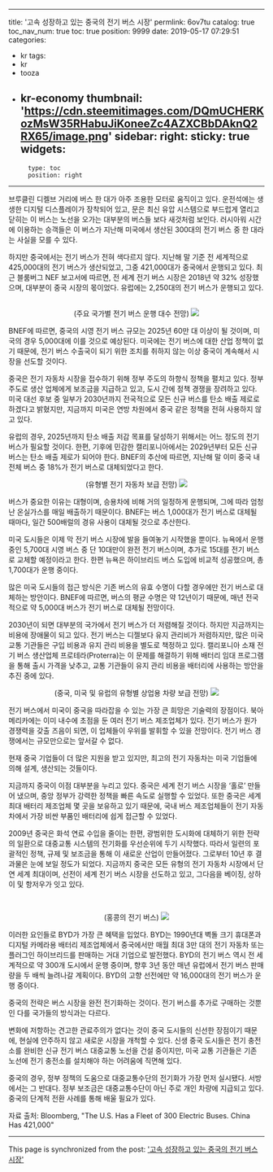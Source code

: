 
---
title: '고속 성장하고 있는 중국의 전기 버스 시장'
permlink: 6ov7tu
catalog: true
toc_nav_num: true
toc: true
position: 9999
date: 2019-05-17 07:29:51
categories:
- kr
tags:
- kr
- tooza
- kr-economy
thumbnail: 'https://cdn.steemitimages.com/DQmUCHERKozMsW35RHabuJiKoneeZc4AZXCBbDAknQ2RX65/image.png'
sidebar:
    right:
        sticky: true
widgets:
    -
        type: toc
        position: right
---


브루클린 디켈브 거리에 버스 한 대가 아주 조용한 모터로 움직이고 있다. 운전석에는 생생한 디지털 디스플레이가 장착되어 있고, 문은 최신 유압 시스템으로 부드럽게 열리고 닫히는 이 버스는 노선을 오가는 대부분의 버스들 보다 새것처럼 보인다. 러시아워 시간에 이용하는 승객들은 이 버스가 지난해 미국에서 생산된 300대의 전기 버스 중 한 대라는 사실을 모를 수 있다.​

하지만 중국에서는 전기 버스가 전혀 색다르지 않다. 지난해 말 기준 전 세계적으로 425,000대의 전기 버스가 생산되었고, 그중 421,000대가 중국에서 운행되고 있다. 최근 블룸버그 NEF 보고서에 따르면, 전 세계 전기 버스 시장은 2018년 약 32% 성장했으며, 대부분이 중국 시장의 몫이었다. 유럽에는 2,250대의 전기 버스가 운행되고 있다.
​
​<center>
(주요 국가별 전기 버스 운행 대수 전망)
![](https://cdn.steemitimages.com/DQmUCHERKozMsW35RHabuJiKoneeZc4AZXCBbDAknQ2RX65/image.png)
​</center>

BNEF에 따르면, 중국의 시영 전기 버스 규모는 2025년 60만 대 이상이 될 것이며, 미국의 경우 5,000대에 이를 것으로 예상된다. 미국에는 전기 버스에 대한 산업 정책이 없기 때문에, 전기 버스 수출국이 되기 위한 조치를 취하지 않는 이상 중국이 계속해서 시장을 선도할 것이다.​

중국은 전기 자동차 시장을 접수하기 위해 정부 주도의 하향식 정책을 펼치고 있다. 정부 주도로 생산 업체에게 보조금을 지급하고 있고, 도시 간에 정책 경쟁을 장려하고 있다. 미국 대선 후보 중 일부가 2030년까지 전국적으로 모든 신규 버스를 탄소 배출 제로로 하겠다고 밝혔지만, 지금까지 미국은 연방 차원에서 중국 같은 정책을 전혀 사용하지 않고 있다.

유럽의 경우, 2025년까지 탄소 배출 저감 목표를 달성하기 위해서는 어느 정도의 전기 버스가 필요할 것이다. 한편, 기후에 민감한 캘리포니아에서는 2029년부터 모든 신규 버스는 탄소 배출 제로가 되어야 한다. BNEF의 추산에 따르면, 지난해 말 이미 중국 내 전체 버스 중 18%가 전기 버스로 대체되었다고 한다.
​
​<center>
(유형별 전기 자동차 보급 전망)
![](https://cdn.steemitimages.com/DQmVMYwZhedWJ4XZ3dGrAoZprj65i22dZvCktx7bkakGGxh/image.png)
​</center>

버스가 중요한 이유는 대형이며, 승용차에 비해 거의 일정하게 운행되며, 그에 따라 엄청난 온실가스를 매일 배출하기 때문이다. BNEF는 버스 1,000대가 전기 버스로 대체될 때마다, 일간 500배럴의 경유 사용이 대체될 것으로 추산한다.​

미국 도시들은 이제 막 전기 버스 시장에 발을 들여놓기 시작했을 뿐이다. 뉴욕에서 운행 중인 5,700대 시영 버스 중 단 10대만이 완전 전기 버스이며, 추가로 15대를 전기 버스로 교체할 예정이라고 한다. 한편 뉴욕은 하이브리드 버스 도입에 비교적 성공했으며, 총 1,700대가 운행 중이다.​

많은 미국 도시들의 접근 방식은 기존 버스의 유효 수명이 다할 경우에만 전기 버스로 대체하는 방안이다. BNEF에 따르면, 버스의 평균 수명은 약 12​​년이기 때문에, 매년 전국적으로 약 5,000대 버스가 전기 버스로 대체될 전망이다.​

2030년이 되면 대부분의 국가에서 전기 버스가 더 저렴해질 것이다. 하지만 지금까지는 비용에 장애물이 되고 있다. 전기 버스는 디젤보다 유지 관리비가 저렴하지만, 많은 미국 교통 기관들은 구입 비용과 유지 관리 비용을 별도로 책정하고 있다. 캘리포니아 소재 전기 버스 생산업체 프로테라(Proterra)는 이 문제를 해결하기 위해 배터리 임대 프로그램을 통해 출시 가격을 낮추고, 교통 기관들이 유지 관리 비용을 배터리에 사용하는 방안을 추진 중에 있다.
​
​<center>
(중국, 미국 및 유럽의 유형별 상업용 차량 보급 전망) 
![](https://cdn.steemitimages.com/DQmXiPiGXxsoCtjGqR36nAsa97HbUCrjmy11cHHhFUnDpZ3/image.png)
​</center>

전기 버스에서 미국이 중국을 따라잡을 수 있는 가장 큰 희망은 기술력의 장점이다. 북아메리카에는 이미 내수에 초점을 둔 여러 전기 버스 제조업체가 있다. 전기 버스가 원가 경쟁력을 갖출 즈음이 되면, 이 업체들이 우위를 발휘할 수 있을 전망이다. 전기 버스 경쟁에서는 규모만으로는 앞서갈 수 없다.​

현재 중국 기업들이 더 많은 지원을 받고 있지만, 최고의 전기 자동차는 미국 기업들에 의해 설계, 생산되는 것들이다.

지금까지 중국이 이점 대부분을 누리고 있다. 중국은 세계 전기 버스 시장을 ‘홀로’ 만들어 냈으며, 중앙 정부가 강력한 정책을 빠른 속도로 실행할 수 있었다. 또한 중국은 세계 최대 배터리 제조업체 몇 곳을 보유하고 있기 때문에, 국내 버스 제조업체들이 전기 자동차에서 가장 비싼 부품인 배터리에 쉽게 접근할 수 있었다.​

2009년 중국은 화석 연료 수입을 줄이는 한편, 광범위한 도시화에 대체하기 위한 전략의 일환으로 대중교통 시스템의 전기화를 우선순위에 두기 시작했다. 따라서 일련의 포괄적인 정책, 규제 및 보조금을 통해 이 새로운 산업이 만들어졌다. 그로부터 10년 후 결과물은 눈에 보일 정도가 되었다. 지금까지 중국은 모든 유형의 전기 자동차 시장에서 단연 세계 최대이며, 선전이 세계 전기 버스 시장을 선도하고 있고, 그다음을 베이징, 상하이 및 항저우가 잇고 있다.

​<center>
(홍콩의 전기 버스)
![](https://cdn.steemitimages.com/DQmd6x1LfDNfuTFDh1Fq8Jkfb8NLXnmfSjDegkj1rETjT8g/image.png)
</center>

이러한 요인들로 BYD가 가장 큰 혜택을 입었다. BYD는 1990년대 벽돌 크기 휴대폰과 디지털 카메라용 배터리 제조업체에서 중국에서만 매월 최대 3만 대의 전기 자동차 또는 플러그인 하이브리드를 판매하는 거대 기업으로 발전했다. BYD의 전기 버스 역시 전 세계적으로 약 300개 도시에서 운행 중이며, 향후 3년 동안 매년 유럽에서 전기 버스 판매량을 두 배씩 늘려나갈 계획이다. BYD의 고향 선전에만 약 16,000대의 전기 버스가 운행 중이다.​

중국의 전략은 버스 시장을 완전 전기화하는 것이다. 전기 버스를 추가로 구매하는 것뿐인 다를 국가들의 방식과는 다르다.​

변화에 저항하는 견고한 관료주의가 없다는 것이 중국 도시들의 신선한 장점이기 때문에, 현실에 안주하지 않고 새로운 시장을 개척할 수 있다. 신생 중국 도시들은 전기 충전소를 완비한 신규 전기 버스 대중교통 노선을 건설 중이지만, 미국 교통 기관들은 기존 노선에 전기 충전소를 설치해야 하는 어려움에 직면해 있다.​

중국의 경우, 정부 정책의 도움으로 대중교통수단의 전기화가 가장 먼저 실시됐다. 서방에서는 그 반대다. 정부 보조금은 대중교통수단이 아닌 주로 개인 차량에 지급되고 있다. 중국의 단계적 전환 사례를 통해 배울 필요가 있다.​

자료 출처: Bloomberg, "The U.S. Has a Fleet of 300 Electric Buses. China Has 421,000"

- - -

This page is synchronized from the post: ['고속 성장하고 있는 중국의 전기 버스 시장'](https://steemit.com/@pius.pius/6ov7tu)

